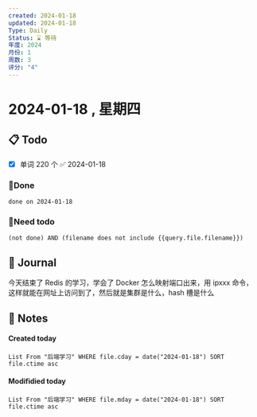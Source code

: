 ```yaml
---
created: 2024-01-18
updated: 2024-01-18
Type: Daily
Status: ⌛️ 等待
年度: 2024
月份: 1
周数: 3
评分: "4"
---
```

# 2024-01-18 , 星期四

## 📋 Todo
- [x] 单词 220 个 ✅ 2024-01-18

### 🍰Done
```tasks
done on 2024-01-18
```
### 🍕Need todo

```tasks
(not done) AND (filename does not include {{query.file.filename}}) 
```
## 📆 Journal
今天结束了 Redis 的学习，学会了 Docker 怎么映射端口出来，用 ipxxx 命令，这样就能在网址上访问到了，然后就是集群是什么，hash 槽是什么

## 📑 Notes


#### Created today

```dataview
List From "后端学习" WHERE file.cday = date("2024-01-18") SORT file.ctime asc
```


#### Modifidied today

```dataview
List From "后端学习" WHERE file.mday = date("2024-01-18") SORT file.ctime asc
```